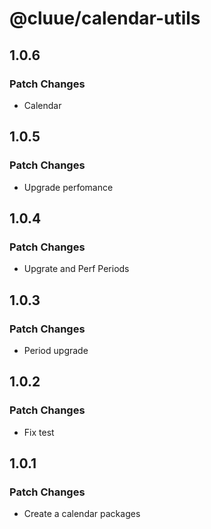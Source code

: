 # @cluue/calendar-utils

## 1.0.6

### Patch Changes

-   Calendar

## 1.0.5

### Patch Changes

-   Upgrade perfomance

## 1.0.4

### Patch Changes

-   Upgrate and Perf Periods

## 1.0.3

### Patch Changes

-   Period upgrade

## 1.0.2

### Patch Changes

-   Fix test

## 1.0.1

### Patch Changes

-   Create a calendar packages
